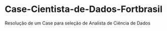 # Case-Cientista-de-Dados-Fortbrasil
Resolução de um Case para seleção de Analista de Ciência de Dados
